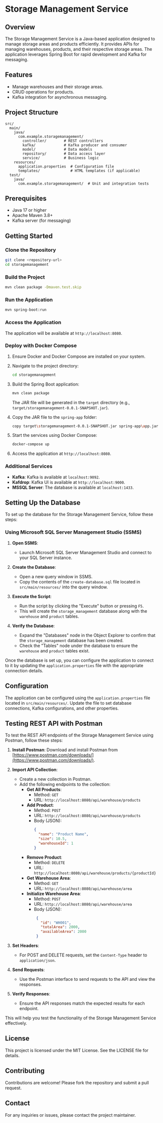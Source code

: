# Storage Management Service

## Overview
The Storage Management Service is a Java-based application designed to manage storage areas and products efficiently. It provides APIs for managing warehouses, products, and their respective storage areas. The application leverages Spring Boot for rapid development and Kafka for messaging.

## Features
- Manage warehouses and their storage areas.
- CRUD operations for products.
- Kafka integration for asynchronous messaging.

## Project Structure
```
src/
  main/
    java/
      com.example.storagemanagement/
        controller/        # REST controllers
        kafka/             # Kafka producer and consumer
        model/             # Data models
        repository/        # Data access layer
        service/           # Business logic
    resources/
      application.properties  # Configuration file
      templates/              # HTML templates (if applicable)
  test/
    java/
      com.example.storagemanagement/  # Unit and integration tests
```

## Prerequisites
- Java 17 or higher
- Apache Maven 3.8+
- Kafka server (for messaging)

## Getting Started

### Clone the Repository
```bash
git clone <repository-url>
cd storagemanagement
```

### Build the Project
```bash
mvn clean package -Dmaven.test.skip
```

### Run the Application
```bash
mvn spring-boot:run
```

### Access the Application
The application will be available at `http://localhost:8080`.

### Deploy with Docker Compose

1. Ensure Docker and Docker Compose are installed on your system.
2. Navigate to the project directory:
   ```bash
   cd storagemanagement
   ```
3. Build the Spring Boot application:
   ```bash
   mvn clean package
   ```
   The JAR file will be generated in the `target` directory (e.g., `target/storagemanagement-0.0.1-SNAPSHOT.jar`).

4. Copy the JAR file to the `spring-app` folder:
   ```bash
   copy target\storagemanagement-0.0.1-SNAPSHOT.jar spring-app\app.jar
   ```

5. Start the services using Docker Compose:
   ```bash
   docker-compose up
   ```

6. Access the application at `http://localhost:8080`.

### Additional Services
- **Kafka**: Kafka is available at `localhost:9092`.
- **Kafdrop**: Kafka UI is available at `http://localhost:9000`.
- **MSSQL Server**: The database is available at `localhost:1433`.
## Setting Up the Database

To set up the database for the Storage Management Service, follow these steps:

### Using Microsoft SQL Server Management Studio (SSMS)

1. **Open SSMS**:
   - Launch Microsoft SQL Server Management Studio and connect to your SQL Server instance.

2. **Create the Database**:
   - Open a new query window in SSMS.
   - Copy the contents of the `create-database.sql` file located in `src/main/resources/` into the query window.

3. **Execute the Script**:
   - Run the script by clicking the "Execute" button or pressing `F5`.
   - This will create the `storage_management` database along with the `warehouse` and `product` tables.

4. **Verify the Database**:
   - Expand the "Databases" node in the Object Explorer to confirm that the `storage_management` database has been created.
   - Check the "Tables" node under the database to ensure the `warehouse` and `product` tables exist.

Once the database is set up, you can configure the application to connect to it by updating the `application.properties` file with the appropriate connection details.

## Configuration
The application can be configured using the `application.properties` file located in `src/main/resources/`. Update the file to set database connections, Kafka configurations, and other properties.

## Testing REST API with Postman

To test the REST API endpoints of the Storage Management Service using Postman, follow these steps:

1. **Install Postman**: Download and install Postman from [https://www.postman.com/downloads/](https://www.postman.com/downloads/).

2. **Import API Collection**:
   - Create a new collection in Postman.
   - Add the following endpoints to the collection:
     - **Get All Products**:
       - Method: `GET`
       - URL: `http://localhost:8080/api/warehouse/products`
     - **Add Product**:
       - Method: `POST`
       - URL: `http://localhost:8080/api/warehouse/products`
       - Body (JSON):
         ```json
         {
           "name": "Product Name",
           "size": 10.5,
           "warehouseId": 1
         }
         ```
     - **Remove Product**:
       - Method: `DELETE`
       - URL: `http://localhost:8080/api/warehouse/products/{productId}`
     - **Get Warehouse Area**:
       - Method: `GET`
       - URL: `http://localhost:8080/api/warehouse/area`
     - **Initialize Warehouse Area**:
       - Method: `POST`
       - URL: `http://localhost:8080/api/warehouse/area`
       - Body (JSON):
         ```json
          {
            "id": "WH001",
            "totalArea": 2000,
            "availableArea": 2000
          }
         ```

3. **Set Headers**:
   - For POST and DELETE requests, set the `Content-Type` header to `application/json`.

4. **Send Requests**:
   - Use the Postman interface to send requests to the API and view the responses.

5. **Verify Responses**:
   - Ensure the API responses match the expected results for each endpoint.

This will help you test the functionality of the Storage Management Service effectively.

## License
This project is licensed under the MIT License. See the LICENSE file for details.

## Contributing
Contributions are welcome! Please fork the repository and submit a pull request.

## Contact
For any inquiries or issues, please contact the project maintainer.
